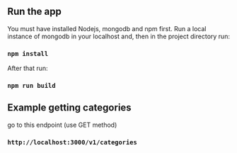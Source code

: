 ## Run the app

You must have installed Nodejs, mongodb and npm first.
Run a local instance of mongodb in your localhost and,
then in the project directory run:

### `npm install`

After that run:

### `npm run build`  

## Example getting categories

go to this endpoint (use GET method)

### `http://localhost:3000/v1/categories`
